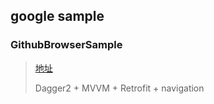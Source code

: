 

## google sample

### GithubBrowserSample

> [地址](https://github.com/android/architecture-components-samples/tree/master/GithubBrowserSample)
>
> Dagger2 + MVVM + Retrofit + navigation